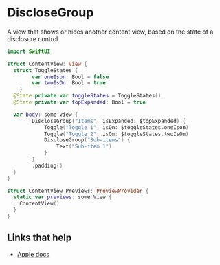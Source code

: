# DiscloseGroup

A view that shows or hides another content view, based on the state of a disclosure control.

```swift
import SwiftUI

struct ContentView: View {
  struct ToggleStates {
        var oneIson: Bool = false
        var twoIsOn: Bool = true
    }
  @State private var toggleStates = ToggleStates()
  @State private var topExpanded: Bool = true

  var body: some View {
        DiscloseGroup("Items", isExpanded: $topExpanded) {
            Toggle("Toggle 1", isOn: $toggleStates.oneIson)
            Toggle("Toggle 2", isOn: $toggleStates.twoIsOn)
            DiscloseGroup("Sub-items") {
                Text("Sub-item 1")
            }
        }
        .padding()
  }
}

struct ContentView_Previews: PreviewProvider {
  static var previews: some View {
    ContentView()
  }
}
```

## Links that help

- [Apple docs](https://developer.apple.com/documentation/swiftui/disclosuregroup)
